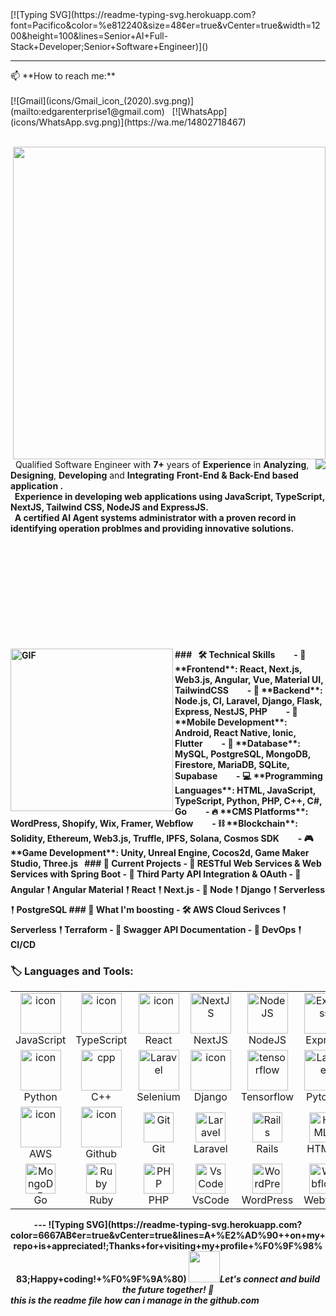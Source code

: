 <!-- # Thanks for visiting my Git! <img src="https://raw.githubusercontent.com/iampavangandhi/iampavangandhi/master/gifs/Hi.gif" width="40px" height="40px"> <a target="blank" href="https://profile-counter.glitch.me/ericvale0128/count.svg"><p align="center">💖 Visited Counts 💖<br><br> <img src="https://profile-counter.glitch.me/ericvale0128/count.svg" /></a> --> [![Typing SVG](https://readme-typing-svg.herokuapp.com?font=Pacifico&color=%e812240&size=48&center=true&vCenter=true&width=1200&height=100&lines=Senior+AI+Full-Stack+Developer;Senior+Software+Engineer)]() <hr/> 📫 **How to reach me:** <br/><br/> [![Gmail](icons/Gmail_icon_(2020).svg.png)](mailto:edgarenterprise1@gmail.com) &nbsp; [![WhatsApp](icons/WhatsApp.svg.png)](https://wa.me/14802718467) <br/><br/> <p> <img align="right" width="500" src="https://media0.giphy.com/media/qgQUggAC3Pfv687qPC/giphy.gif?cid=790b7611382bf04e5e70d777ebc7c2e988dad020877c25bf&rid=giphy.gif&ct=g" /> <img align="right" src="https://readme-typing-svg.herokuapp.com/?lines=Don't%20worry%20%20if%20it%20doesn't%20work%20right;9+%2B%20years%20of%20hands-on%20experience;If%20everything%20did,%20you'd%20be%20out%20of%20a%20job&center=true&width=500&height=45" /> &nbsp;&nbsp;Qualified Software Engineer with <strong>7+</strong> years of <strong>Experience</strong> in <strong>Analyzing</strong>, <strong>Designing</strong>, <strong>Developing</strong> and <strong>Integrating</strong> <strong>Front-End<strong> & <strong>Back-End<strong> based application .<br> &nbsp;&nbsp;<strong>Experience</strong> in developing web applications using <strong>JavaScript</strong>, <strong>TypeScript</strong>, <strong>NextJS</strong>, <strong>Tailwind CSS</strong>, <strong>NodeJS</strong> and <strong>ExpressJS<strong>.<br> &nbsp;&nbsp;A certified <strong>AI Agent</strong> systems administrator with a proven record in identifying operation problmes and providing innovative solutions. </p> <br> <br> <br> <br> <br> <br> <br> <br> <br> <br> <img align="left" alt="GIF" src="techstack.gif" width="260px"> ### &nbsp; 🛠️ Technical Skills &nbsp;&nbsp;&nbsp;&nbsp;&nbsp;&nbsp;&nbsp; - 🌱 **Frontend**: React, Next.js, Web3.js, Angular, Vue, Material UI, TailwindCSS &nbsp;&nbsp;&nbsp;&nbsp;&nbsp;&nbsp;&nbsp; - 🔭 **Backend**: Node.js, CI, Laravel, Django, Flask, Express, NestJS, PHP &nbsp;&nbsp;&nbsp;&nbsp;&nbsp;&nbsp;&nbsp; - 📱 **Mobile Development**: Android, React Native, Ionic, Flutter &nbsp;&nbsp;&nbsp;&nbsp;&nbsp;&nbsp;&nbsp; - 📂 **Database**: MySQL, PostgreSQL, MongoDB, Firestore, MariaDB, SQLite, Supabase &nbsp;&nbsp;&nbsp;&nbsp;&nbsp;&nbsp;&nbsp; - 💻 **Programming Languages**: HTML, JavaScript, TypeScript, Python, PHP, C++, C#, Go &nbsp;&nbsp;&nbsp;&nbsp;&nbsp;&nbsp;&nbsp; - 🔥 **CMS Platforms**: WordPress, Shopify, Wix, Framer, Webflow &nbsp;&nbsp;&nbsp;&nbsp;&nbsp;&nbsp;&nbsp; - ⛓️ **Blockchain**: Solidity, Ethereum, Web3.js, Truffle, IPFS, Solana, Cosmos SDK &nbsp;&nbsp;&nbsp;&nbsp;&nbsp;&nbsp;&nbsp; - 🎮 **Game Development**: Unity, Unreal Engine, Cocos2d, Game Maker Studio, Three.js &nbsp; ### 🚧 Current Projects - 🍃 RESTful Web Services & Web Services with Spring Boot - 🔗 Third Party API Integration & OAuth - 🎨 Angular 𒑰 Angular Material 𒑰 React 𒑰 Next.js - 💪 Node 𒑰 Django 𒑰 Serverless 𒑰 PostgreSQL ### 🌱 What I'm boosting - 🛠 AWS Cloud Serivces 𒑰 Serverless 𒑰 Terraform - 📔 Swagger API Documentation - 🎩 DevOps 𒑰 CI/CD <!-- <h3 align="left">🛎 Connect with me:</h3> <p align="left"> <a href="https://codepen.io/ericvale0128" target="blank"><img align="center" src="https://raw.githubusercontent.com/rahuldkjain/github-profile-readme-generator/master/src/images/icons/Social/codepen.svg" alt="ericvale0128" height="30" width="40" /></a> <a href="https://dev.to/ericvale0128" target="blank"><img align="center" src="https://raw.githubusercontent.com/rahuldkjain/github-profile-readme-generator/master/src/images/icons/Social/devto.svg" alt="ericvale0128" height="30" width="40" /></a> <a href="https://linkedin.com/in/https://linkedin.com/in/ericvale0128" target="blank"><img align="center" src="https://raw.githubusercontent.com/rahuldkjain/github-profile-readme-generator/master/src/images/icons/Social/linked-in-alt.svg" alt="https://linkedin.com/in/ericvale0128" height="30" width="40" /></a> <a href="https://stackoverflow.com/users/17471364" target="blank"><img align="center" src="https://raw.githubusercontent.com/rahuldkjain/github-profile-readme-generator/master/src/images/icons/Social/stack-overflow.svg" alt="17471364" height="30" width="40" /></a> <a href="https://codesandbox.com/ericvale0128" target="blank"><img align="center" src="https://raw.githubusercontent.com/rahuldkjain/github-profile-readme-generator/master/src/images/icons/Social/codesandbox.svg" alt="ericvale0128" height="30" width="40" /></a> </p> --> <h3 align="left">🏷 Languages and Tools:</h3> <table align="center"> <tr> <td align="center" width="116"> <img src="https://techstack-generator.vercel.app/js-icon.svg" alt="icon" width="65" height="65" /> <br>JavaScript </td> <td align="center" width="116"> <img src="https://techstack-generator.vercel.app/ts-icon.svg" alt="icon" width="65" height="65" /> <br>TypeScript </td> <td align="center" width="116"> <img src="https://techstack-generator.vercel.app/react-icon.svg" alt="icon" width="65" height="65" /> <br>React </td> <td align="center" width="116"> <img src="https://skillicons.dev/icons?i=nextjs" width="65" height="65" alt="NextJS" /> <br>NextJS </td> <td align="center" width="116"> <img src="https://skillicons.dev/icons?i=nodejs" width="65" height="65" alt="NodeJS" /> <br>NodeJS </td> <td align="center" width="116"> <img src="https://skillicons.dev/icons?i=express" width="65" height="65" alt="Express" /> <br>Express </td> <td align="center" width="116"> <img src="https://skillicons.dev/icons?i=mongodb" width="65" height="65" alt="MongoDB" /> <br>MongoDB </td> <td align="center" width="116"> <img src="https://techstack-generator.vercel.app/mysql-icon.svg" alt="icon" width="65" height="65" /> <br>MySQL </td> <td align="center" width="116"> <img src="https://techstack-generator.vercel.app/webpack-icon.svg" alt="icon" width="65" height="65" /> <br>Webpack </td> </tr> <tr> <td align="center" width="116"> <a href="#macropower-tech"> <img src="https://techstack-generator.vercel.app/python-icon.svg" alt="icon" width="65" height="65" /> </a> <br>Python </td> <td align="center" width="116"> <img src="https://techstack-generator.vercel.app/cpp-icon.svg" width="65" height="65" alt="cpp" /> <br>C++ </td> <td align="center" width="116"> <img src="https://skillicons.dev/icons?i=selenium" width="65" height="65" alt="Laravel" /> <br>Selenium </td> <td align="center" width="116"> <img src="https://techstack-generator.vercel.app/django-icon.svg" alt="icon" width="65" height="65" /> <br>Django <td align="center" width="116"> <img src="https://skillicons.dev/icons?i=tensorflow" width="65" height="65" alt="tensorflow" /> <br>Tensorflow </td> </td> <td align="center" width="116"> <img src="https://skillicons.dev/icons?i=pytorch" width="65" height="65" alt="Laravel" /> <br>Pytorch </td> <td align="center" width="116"> <img src="https://techstack-generator.vercel.app/nginx-icon.svg" alt="nginx" width="65" height="65" /> <br>Nginx </td> <td align="center" width="116"> <img src="https://skillicons.dev/icons?i=fastapi" width="65" height="65" alt="FastAPI" /> <br>FastAPI </td> <td align="center" width="116"> <img src="https://techstack-generator.vercel.app/docker-icon.svg" alt="icon" width="65" height="65" /> <br>Docker </td> </tr> <tr> <td align="center" width="116"> <img src="https://techstack-generator.vercel.app/aws-icon.svg" alt="icon" width="65" height="65" /> <br>AWS </td> <td align="center" width="116"> <img src="https://techstack-generator.vercel.app/github-icon.svg" alt="icon" width="65" height="65" /> <br>Github </td> <td align="center" width="116"> <img src="https://user-images.githubusercontent.com/25181517/192108372-f71d70ac-7ae6-4c0d-8395-51d8870c2ef0.png" width="48" height="48" alt="Git" /> <br>Git </td> <td align="center" width="116"> <img src="https://skillicons.dev/icons?i=laravel" width="48" height="48" alt="Laravel" /> <br>Laravel </td> <td align="center" width="116"> <img src="https://skillicons.dev/icons?i=rails" width="48" height="48" alt="Rails" /> <br>Rails </td> <td align="center" width="116"> <img src="https://skillicons.dev/icons?i=html" width="48" height="48" alt="HTML5" /> <br>HTML5 </td> <td align="center" width="116"> <img src="https://skillicons.dev/icons?i=bootstrap" width="48" height="48" alt="bootstrap" /> <br>Bootstrap </td> <td align="center" width="116"> <img src="https://skillicons.dev/icons?i=tailwind" width="48" height="48" alt="tailwind" /> <br>Tailwind </td> <td align="center" width="116"> <img src="https://skillicons.dev/icons?i=jquery" width="48" height="48" alt="jQuery" /> <br>jQuery </td> </tr> <tr> <td align="center" width="116"> <img src="https://skillicons.dev/icons?i=go" width="48" height="48" alt="MongoDB" /> <br>Go </td> <td align="center" width="116"> <img src="https://skillicons.dev/icons?i=ruby" width="48" height="48" alt="Ruby" /> <br>Ruby </td> </td> <td align="center" width="116"> <img src="https://skillicons.dev/icons?i=php" width="48" height="48" alt="PHP" /> <br>PHP </td> <td align="center" width="116"> <img src="https://skillicons.dev/icons?i=vscode" width="48" height="48" alt="VsCode" /> <br>VsCode </td> <td align="center" width="116"> <img src="https://skillicons.dev/icons?i=wordpress" width="48" height="48" alt="WordPress" /> <br>WordPress </td> <td align="center" width="116"> <img src="https://skillicons.dev/icons?i=webflow" width="48" height="48" alt="Webflow" /> <br>Webflow </td> <td align="center" width="116"> <img src="https://techstack-generator.vercel.app/sass-icon.svg" alt="icon" width="48" height="48" /> <br>Sass </td> </td> <td align="center" width="116"> <img src="https://techstack-generator.vercel.app/graphql-icon.svg" width="48" height="48" alt="MySQL" /> <br>GraphQL </td> <td align="center" width="116"> <img src="https://skillicons.dev/icons?i=postgres" width="48" height="48" alt="PostgreSQL" /> <br>PostgreSQL </td> </tr> </table> <div align="center"> --- ![Typing SVG](https://readme-typing-svg.herokuapp.com?color=6667AB&center=true&vCenter=true&lines=A+%E2%AD%90++on+my+repo+is+appreciated!;Thanks+for+visiting+my+profile+%F0%9F%98%83;Happy+coding!+%F0%9F%9A%80) <img src="https://media.giphy.com/media/LnQjpWaON8nhr21vNW/giphy.gif" width="50"><em>Let's connect and build the future together! 🚀 <em> </div> this is the readme file how can i manage in the github.com
